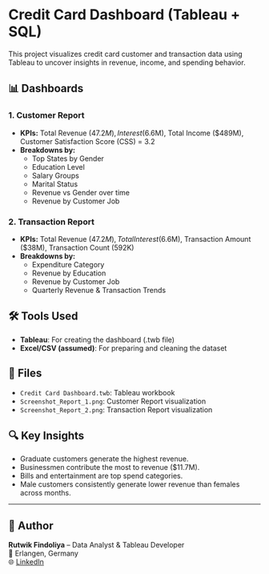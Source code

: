 # Credit Card Dashboard (Tableau + SQL)

This project visualizes credit card customer and transaction data using Tableau to uncover insights in revenue, income, and spending behavior.

## 📊 Dashboards

### 1. Customer Report
- **KPIs:** Total Revenue ($47.2M), Interest ($6.6M), Total Income ($489M), Customer Satisfaction Score (CSS) = 3.2
- **Breakdowns by:**
  - Top States by Gender
  - Education Level
  - Salary Groups
  - Marital Status
  - Revenue vs Gender over time
  - Revenue by Customer Job

### 2. Transaction Report
- **KPIs:** Total Revenue ($47.2M), Total Interest ($6.6M), Transaction Amount ($38M), Transaction Count (592K)
- **Breakdowns by:**
  - Expenditure Category
  - Revenue by Education
  - Revenue by Customer Job
  - Quarterly Revenue & Transaction Trends

## 🛠 Tools Used
- **Tableau**: For creating the dashboard (.twb file)
- **Excel/CSV (assumed)**: For preparing and cleaning the dataset

## 📁 Files
- `Credit Card Dashboard.twb`: Tableau workbook
- `Screenshot_Report_1.png`: Customer Report visualization
- `Screenshot_Report_2.png`: Transaction Report visualization

## 🔍 Key Insights
- Graduate customers generate the highest revenue.
- Businessmen contribute the most to revenue ($11.7M).
- Bills and entertainment are top spend categories.
- Male customers consistently generate lower revenue than females across months.

---

## 👤 Author
**Rutwik Findoliya** – Data Analyst & Tableau Developer  
📍 Erlangen, Germany  
🌐 [LinkedIn](https://www.linkedin.com/rutwik-findoliya) 
